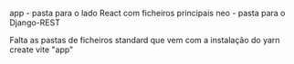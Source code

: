 app - pasta para o lado React com ficheiros principais
neo - pasta para o Django-REST

Falta as pastas de ficheiros standard que vem com a instalação do yarn create vite "app"
